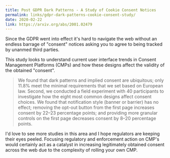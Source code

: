 ```yaml
---
title: Post GDPR Dark Patterns - A Study of Cookie Consent Notices
permalink: links/gdpr-dark-patterns-cookie-consent-study/
date: 2020-02-22
link: https://arxiv.org/abs/2001.02479
---
```


Since the GDPR went into effect it's hard to navigate the web without an endless barrage of "consent" notices asking you to agree to being tracked by unanmed third parties.

This study looks to understand current user interface trends in Consent Management Platforms (CMPs) and how these designs affect the validity of the obtained "consent".

> We found that dark patterns and implied consent are ubiquitous; only 11.8% meet the minimal requirements that we set based on European law. Second, we conducted a field experiment with 40 participants to investigate how the eight most common designs affect consent choices. We found that notification style (banner or barrier) has no effect; removing the opt-out button from the first page increases consent by 22–23 percentage points; and providing more granular controls on the first page decreases consent by 8–20 percentage points.

I'd love to see more studies in this area and I hope regulators are keeping their eyes peeled. Focusing regulatory and enforcement action on CMP's would certainly act as a catalyst in increasing legitimately obtained consent across the web due to the complexity of rolling your own CMP.
